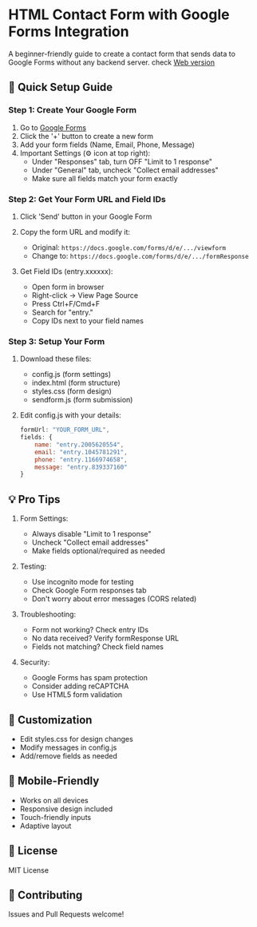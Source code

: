 # HTML Contact Form with Google Forms Integration
A beginner-friendly guide to create a contact form that sends data to Google Forms without any backend server.
check [Web version](https://shery-1508.github.io/send-html-form-data-to-google-forms-stylize-google-forms/)

## 🚀 Quick Setup Guide

### Step 1: Create Your Google Form
1. Go to [Google Forms](https://forms.google.com)
2. Click the '+' button to create a new form
3. Add your form fields (Name, Email, Phone, Message)
4. Important Settings (⚙️ icon at top right):
   - Under "Responses" tab, turn OFF "Limit to 1 response"
   - Under "General" tab, uncheck "Collect email addresses"
   - Make sure all fields match your form exactly

### Step 2: Get Your Form URL and Field IDs
1. Click 'Send' button in your Google Form
2. Copy the form URL and modify it:
   - Original: `https://docs.google.com/forms/d/e/.../viewform`
   - Change to: `https://docs.google.com/forms/d/e/.../formResponse`

3. Get Field IDs (entry.xxxxxx):
   - Open form in browser
   - Right-click → View Page Source
   - Press Ctrl+F/Cmd+F
   - Search for "entry."
   - Copy IDs next to your field names

### Step 3: Setup Your Form
1. Download these files:
   - config.js (form settings)
   - index.html (form structure)
   - styles.css (form design)
   - sendform.js (form submission)

2. Edit config.js with your details:
   ```javascript
   formUrl: "YOUR_FORM_URL",
   fields: {
       name: "entry.2005620554",
       email: "entry.1045781291",
       phone: "entry.1166974658",
       message: "entry.839337160"
   }
   ```

## 💡 Pro Tips
1. Form Settings:
   - Always disable "Limit to 1 response"
   - Uncheck "Collect email addresses"
   - Make fields optional/required as needed

2. Testing:
   - Use incognito mode for testing
   - Check Google Form responses tab
   - Don't worry about error messages (CORS related)

3. Troubleshooting:
   - Form not working? Check entry IDs
   - No data received? Verify formResponse URL
   - Fields not matching? Check field names

4. Security:
   - Google Forms has spam protection
   - Consider adding reCAPTCHA
   - Use HTML5 form validation

## 🎨 Customization
- Edit styles.css for design changes
- Modify messages in config.js
- Add/remove fields as needed

## 📱 Mobile-Friendly
- Works on all devices
- Responsive design included
- Touch-friendly inputs
- Adaptive layout

## 📄 License
MIT License

## 🤝 Contributing
Issues and Pull Requests welcome!
